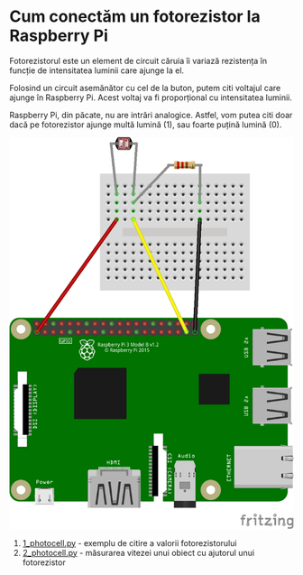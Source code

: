 # Cum conectăm un fotorezistor la Raspberry Pi
Fotorezistorul este un element de circuit căruia îi variază rezistența în funcție de intensitatea luminii care ajunge la el.

Folosind un circuit asemănător cu cel de la buton, putem citi voltajul care ajunge în Raspberry Pi. Acest voltaj va fi proporțional cu intensitatea luminii.

Raspberry Pi, din păcate, nu are intrări analogice. Astfel, vom putea citi doar dacă pe fotorezistor ajunge multă lumină (1), sau foarte puțină lumină (0).

![Fotorezistor cu rezistență pull down](photocell_pull_down_bb.png)

1. [1_photocell.py](1_photocell.py) - exemplu de citire a valorii fotorezistorului
2. [2_photocell.py](2_photocell.py) - măsurarea vitezei unui obiect cu ajutorul unui fotorezistor
